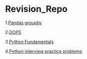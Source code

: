 # Revision_Repo
1.[Pandas groupby](https://github.com/Somesh140/Revision_Repo/blob/main/Revision2.ipynb)

2.[OOPS](https://github.com/Somesh140/Revision_Repo/blob/main/Revision_OOPS.ipynb)

3.[Python Fundamentals](https://github.com/Somesh140/Revision_Repo/blob/main/Python_Fundamentals.ipynb)

4.[Python interview practice problems](https://github.com/Somesh140/Revision_Repo/blob/main/Python_practice_problems.ipynb)
